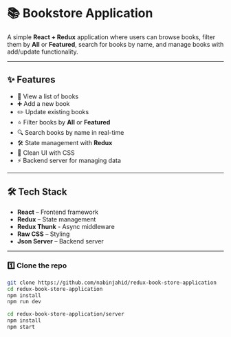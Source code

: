 # 📚 Bookstore Application  

A simple **React + Redux** application where users can browse books, filter them by **All** or **Featured**, search for books by name, and manage books with add/update functionality.  

---

## ✨ Features  

- 📖 View a list of books  
- ➕ Add a new book  
- ✏️ Update existing books  
- ⭐ Filter books by **All** or **Featured**  
- 🔍 Search books by name in real-time  
- 🛠 State management with **Redux**  
- 🎨 Clean UI with CSS 
- ⚡ Backend server for managing data  

---

## 🛠 Tech Stack  

- **React** – Frontend framework  
- **Redux** – State management  
- **Redux Thunk** - Async middleware  
- **Raw CSS** – Styling  
- **Json Server** – Backend server  

---

### 1️⃣ Clone the repo  
```bash
git clone https://github.com/nabinjahid/redux-book-store-application
cd redux-book-store-application
npm install
npm run dev

cd redux-book-store-application/server
npm install
npm start
```

